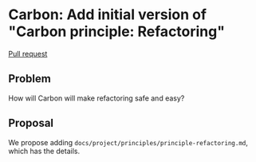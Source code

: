 # Carbon: Add initial version of "Carbon principle: Refactoring"

<!--
Part of the Carbon Language project, under the Apache License v2.0 with LLVM
Exceptions. See /LICENSE for license information.
SPDX-License-Identifier: Apache-2.0 WITH LLVM-exception
-->

[Pull request](https://github.com/carbon-language/carbon-lang/pull/61)

## Problem

How will Carbon will make refactoring safe and easy?

## Proposal

We propose adding `docs/project/principles/principle-refactoring.md`, which has
the details.

